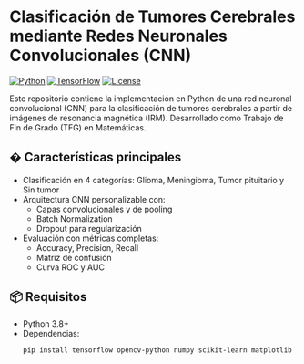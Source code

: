 # Clasificación de Tumores Cerebrales mediante Redes Neuronales Convolucionales (CNN)

[![Python](https://img.shields.io/badge/Python-3.8%2B-blue)](https://www.python.org/)
[![TensorFlow](https://img.shields.io/badge/TensorFlow-2.x-orange)](https://www.tensorflow.org/)
[![License](https://img.shields.io/badge/License-MIT-green)](LICENSE)

Este repositorio contiene la implementación en Python de una red neuronal convolucional (CNN) para la clasificación de tumores cerebrales a partir de imágenes de resonancia magnética (IRM). Desarrollado como Trabajo de Fin de Grado (TFG) en Matemáticas.

## � Características principales

- Clasificación en 4 categorías: Glioma, Meningioma, Tumor pituitario y Sin tumor
- Arquitectura CNN personalizable con:
  - Capas convolucionales y de pooling
  - Batch Normalization
  - Dropout para regularización
- Evaluación con métricas completas:
  - Accuracy, Precision, Recall
  - Matriz de confusión
  - Curva ROC y AUC

## 📦 Requisitos

- Python 3.8+
- Dependencias:
  ```bash
  pip install tensorflow opencv-python numpy scikit-learn matplotlib kagglehub tqdm
